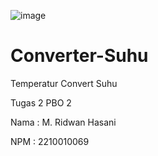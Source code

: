 ![image](https://github.com/user-attachments/assets/9e6827cb-9a4b-4e87-88a1-86bae7b5e06d)

# Converter-Suhu
Temperatur Convert Suhu

Tugas 2 PBO 2

Nama : M. Ridwan Hasani

NPM : 2210010069
